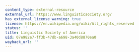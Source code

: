 ```yaml
---
content_type: external-resource
external_url: https://www.linguisticsociety.org/
has_external_license_warning: true
license: https://en.wikipedia.org/wiki/All_rights_reserved
status: ''
title: Linguistic Society of America
uid: 07e982e7-ff3b-47db-a698-3a40d8870ea0
wayback_url: ''
---
```

